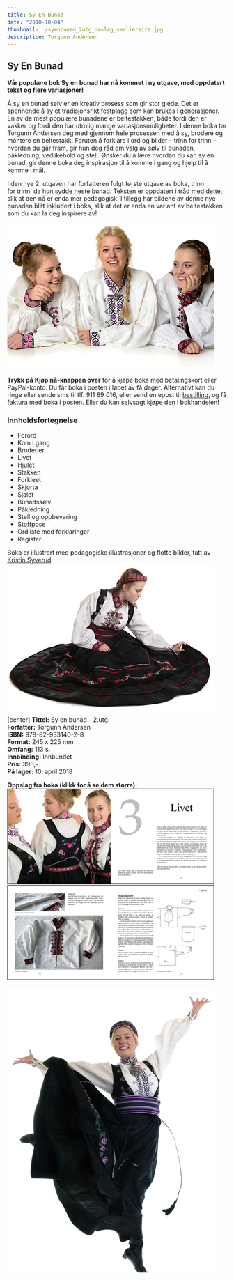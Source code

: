 ```yaml
---
title: Sy En Bunad
date: "2018-10-04"
thumbnail: ./syenbunad_2utg_omslag_smallersize.jpg
description: Torgunn Andersen
---
```


## Sy En Bunad

**Vår populære bok Sy en bunad har nå kommet i ny utgave, med oppdatert tekst og flere variasjoner!**

Å sy en bunad selv er en kreativ prosess som gir stor glede. Det er spennende å sy et tradisjonsrikt festplagg som kan brukes i generasjoner. En av de mest populære bunadene er beltestakken, både fordi den er vakker og fordi den har utrolig mange variasjonsmuligheter. I denne boka tar Torgunn Andersen deg med gjennom hele prosessen med å sy, brodere og montere en beltestakk. Foruten å forklare i ord og bilder – trinn for trinn – hvordan du går fram, gir hun deg råd om valg av sølv til bunaden, påkledning, vedlikehold og stell. Ønsker du å lære hvordan du kan sy en bunad, gir denne boka deg inspirasjon til å komme i gang og hjelp til å komme i mål.

I den nye 2. utgaven har forfatteren fulgt første utgave av boka, trinn for trinn, da hun sydde neste bunad. Teksten er oppdatert i tråd med dette, slik at den nå er enda mer pedagogisk. I tillegg har bildene av denne nye bunaden blitt inkludert i boka, slik at det er enda en variant av beltestakken som du kan la deg inspirere av!

![broderier sy en bunad](./Broderier.png)

**Trykk på Kjøp nå-knappen over** for å kjøpe boka med betalingskort eller PayPal-konto. Du får boka i posten i løpet av få dager. Alternativt kan du ringe eller sende sms til tlf. 911 89 016, eller send en epost til [bestilling](bestilling@ornforlag.no), og få faktura med boka i posten. Eller du kan selvsagt kjøpe den i bokhandelen!

### Innholdsfortegnelse

- Forord
- Kom i gang
- Broderier
- Livet
- Hjulet
- Stakken
- Forkleet
- Skjorta
- Sjalet
- Bunadssølv
- Påkledning
- Stell og oppbevaring
- Stoffpose
- Ordliste med forklaringer
- Register

Boka er illustrert med pedagogiske illustrasjoner og flotte bilder, tatt av [Kristin Syverud](http://www.syverudfoto.no/).  
![Sy en bunad hjulet](./Hjulet.png)
[center]
**Tittel:** Sy en bunad - 2.utg.  
**Forfatter:** Torgunn Andersen  
**ISBN:** 978-82-933140-2-8  
**Format:** 245 x 225 mm  
**Omfang:** 113 s.  
**Innbinding:** Innbundet  
**Pris:** 398,-  
**På lager:** 10. april 2018

**Oppslag fra boka (klikk for å se dem større):**  
[![sy en bunad materie](./Sy_en_bunad_materie_s26-27_small.jpg)](./Sy_en_bunad_materie_s26-27_med.jpg)  
[![sy en bunad materie](./Sy_en_bunad_materie_s72-73_small.jpg)](./Sy_en_bunad_materie_s72-73_med.jpg)

![kom igang  sy en bunad](./KomIgang.png)
